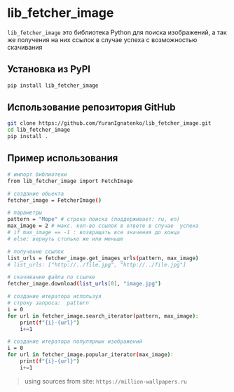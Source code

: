 # lib_fetcher_image

`lib_fetcher_image` это библиотека Python для поиска изображений,
а так же получения на них ссылок в случае успеха с возможностью скачивания

## Установка из PyPI

```bash
pip install lib_fetcher_image
```

## Использование репозитория GitHub

```bash
git clone https://github.com/YuranIgnatenko/lib_fetcher_image.git
cd lib_fetcher_image
pip install .
```

## Пример использования

```bash
# импорт библиотеки
from lib_fetcher_image import FetchImage

# создание обьекта
fetcher_image = FetcherImage()

# параметры
pattern = "Море" # строка поиска (поддерживает: ru, en)
max_image = 2 # макс. кол-во ссылок в ответе в случае  успеха
# if max_image == -1 : возвращать все значения до конца
# else: вернуть столько же или меньше

# получение ссылок
list_urls = fetcher_image.get_images_urls(pattern, max_image)
# list_urls: ["http://../file.jpg", "http://../file.jpg"]

# скачивание файла по ссылке
fetcher_image.download(list_urls[0], "image.jpg")

# создание итератора используя
# строку запроса:  pattern
i = 0
for url in fetcher_image.search_iterator(pattern, max_image):
	print(f"{i}-{url}")
	i+=1

# создание итератора популярных изображений
i = 0
for url in fetcher_image.popular_iterator(max_image):
	print(f"{i}-{url}")
	i+=1


```

> using sources from site:
> `https://million-wallpapers.ru`
